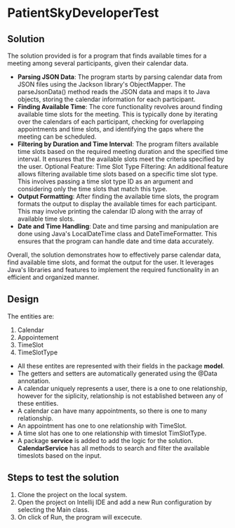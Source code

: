 # PatientSkyDeveloperTest

## Solution
The solution provided is for a program that finds available times for a meeting among several participants, given their calendar data.

- **Parsing JSON Data**: The program starts by parsing calendar data from JSON files using the Jackson library's ObjectMapper. The parseJsonData() method reads the JSON data and maps it to Java objects, storing the calendar information for each participant.
- **Finding Available Time**: The core functionality revolves around finding available time slots for the meeting. This is typically done by iterating over the calendars of each participant, checking for overlapping appointments and time slots, and identifying the gaps where the meeting can be scheduled.
- **Filtering by Duration and Time Interval**: The program filters available time slots based on the required meeting duration and the specified time interval. It ensures that the available slots meet the criteria specified by the user.
Optional Feature: Time Slot Type Filtering: An additional feature allows filtering available time slots based on a specific time slot type. This involves passing a time slot type ID as an argument and considering only the time slots that match this type.
- **Output Formatting**: After finding the available time slots, the program formats the output to display the available times for each participant. This may involve printing the calendar ID along with the array of available time slots.
- **Date and Time Handling**: Date and time parsing and manipulation are done using Java's LocalDateTime class and DateTimeFormatter. This ensures that the program can handle date and time data accurately.


Overall, the solution demonstrates how to effectively parse calendar data, find available time slots, and format the output for the user. It leverages Java's libraries and features to implement the required functionality in an efficient and organized manner.

## Design
The entities are: 
1. Calendar
2. Appointement
3. TimeSlot
4. TimeSlotType
   
- All these entites are represented with their fields in the package **model**.
- The getters and setters are automatically generated using the @Data annotation.
-  A calendar uniquely represents a user, there is a one to one relationship, however for the siplicity, relationship is not established between any of these entities.
-  A calendar can have many appointments, so there is one to many relationship.
-  An appointment has one to one relationship with TimeSlot.
-  A time slot has one to one relationship with timeslot TimSlotType.
-  A package **service** is added to add the logic for the solution. **CalendarService** has all methods to search and filter the available timeslots based on the input.


## Steps to test the solution
1. Clone the project on the local system.
2. Open the project on Intellij IDE and add a new Run configuration by selecting the Main class.
3. On click of Run, the program will excecute.

